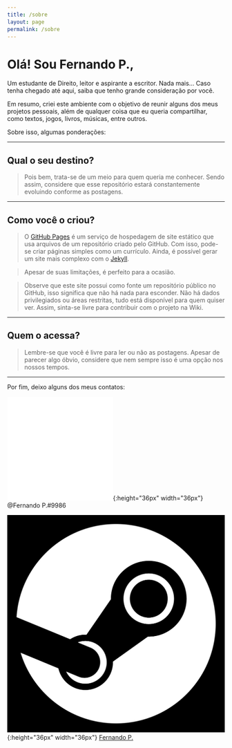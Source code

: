 ```yaml
---
title: /sobre
layout: page
permalink: /sobre
---
```


# Olá! Sou Fernando P.,
>

Um estudante de Direito, leitor e aspirante a escritor. Nada mais...
Caso tenha chegado até aqui, saiba que tenho grande consideração por você. 

Em resumo, criei este ambiente com o objetivo de reunir alguns dos meus projetos pessoais, além de qualquer coisa que eu queria compartilhar, como textos, jogos, livros, músicas, entre outros. 

Sobre isso, algumas ponderações:

***

## Qual o seu destino?

> Pois bem, trata-se de um meio para quem queria me conhecer. Sendo assim, considere que esse repositório estará constantemente evoluindo conforme as postagens.

***

## Como você o criou?

>  O [GitHub Pages][1] é um serviço de hospedagem de site estático que usa arquivos de um repositório criado pelo GitHub. Com isso, pode-se criar páginas simples como um currículo. Ainda, é possível gerar um site mais complexo com o [Jekyll][2].

> Apesar de suas limitações, é perfeito para a ocasião.

> Observe que este site possui como fonte um repositório público no GitHub, isso significa que não há nada para esconder. Não há dados privilegiados ou áreas restritas, tudo está disponível para quem quiser ver. Assim, sinta-se livre para contribuir com o projeto na Wiki. 

***

## Quem o acessa?

> Lembre-se que você é livre para ler ou não as postagens. Apesar de parecer algo óbvio, considere que nem sempre isso é uma opção nos nossos tempos.

***
>

Por fim, deixo alguns dos meus contatos:


![Discord](/assets/discord.png){:height="36px" width="36px"} @Fernando P.#9986

![Steam](/assets/steam.png){:height="36px" width="36px"} [Fernando P.][3]

[1]: https://pages.github.com "GitHub Pages"
[2]: https://docs.github.com/pt/pages/setting-up-a-github-pages-site-with-jekyll/about-github-pages-and-jekyll "Jekyll"
[3]: https://steamcommunity.com/id/fernandop9986/ "Perfil da Steam"
